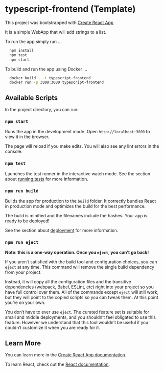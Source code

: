 # typescript-frontend (Template)

This project was bootstrapped with [Create React App][create-react-app].

It is a simple WebApp that will add strings to a list.

To run the app simply run ...

```bash
  npm install
  npm test
  npm start
```

To build and run the app using Docker ...

```bash
  docker build . -t typescript-frontend
  docker run -p 3000:3000 typescript-frontend
```

## Available Scripts

In the project directory, you can run:

### `npm start`

Runs the app in the development mode. Open `http://localhost:3000` to view it in the browser.

The page will reload if you make edits. You will also see any lint errors in the console.

### `npm test`

Launches the test runner in the interactive watch mode. See the section about [running tests][running-tests] for more information.

### `npm run build`

Builds the app for production to the `build` folder. It correctly bundles React in production mode and optimizes the build for the best performance.

The build is minified and the filenames include the hashes. Your app is ready to be deployed!

See the section about [deployment][] for more information.

### `npm run eject`

**Note: this is a one-way operation. Once you `eject`, you can’t go back!**

If you aren’t satisfied with the build tool and configuration choices, you can `eject` at any time. This command will remove the single build dependency from your project.

Instead, it will copy all the configuration files and the transitive dependencies (webpack, Babel, ESLint, etc) right into your project so you have full control over them. All of the commands except `eject` will still work, but they will point to the copied scripts so you can tweak them. At this point you’re on your own.

You don’t have to ever use `eject`. The curated feature set is suitable for small and middle deployments, and you shouldn’t feel obligated to use this feature. However we understand that this tool wouldn’t be useful if you couldn’t customize it when you are ready for it.

## Learn More

You can learn more in the [Create React App documentation][create-react-app].

To learn React, check out the [React documentation][react-docs].

[create-react-app]: https://github.com/facebook/create-react-app
[deployment]: https://facebook.github.io/create-react-app/docs/deployment
[react-docs]: https://reactjs.org/
[running-tests]: https://facebook.github.io/create-react-app/docs/running-tests
